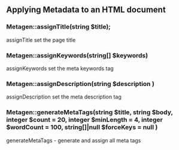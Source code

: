 ## Applying Metadata to an HTML document

### Metagen::assignTitle(string $title);

assignTitle set the page title

### Metagen::assignKeywords(string[] $keywords)

assignKeywords set the meta keywords tag


### Metagen::assignDescription(string $description ) 

assignDescription set the meta description tag

### Metagen::generateMetaTags(string $title, string $body, integer $count = 20, integer $minLength = 4, integer $wordCount = 100, string[]|null $forceKeys = null  )

generateMetaTags - generate and assign all meta tags


